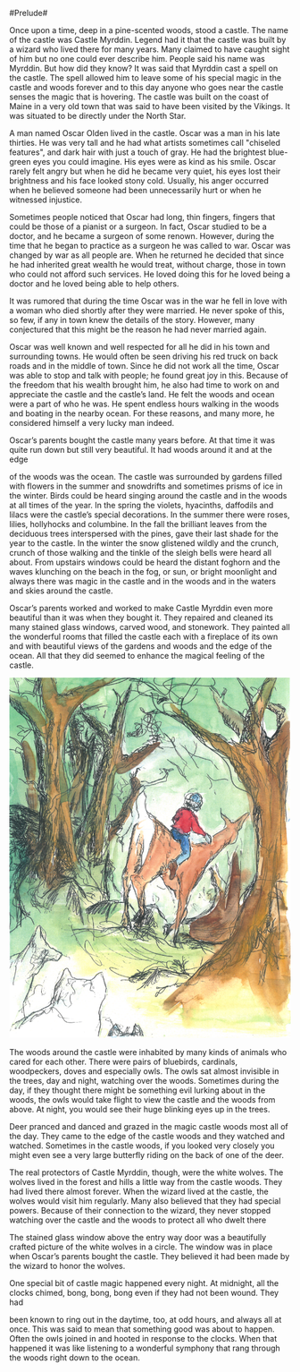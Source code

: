 #Prelude#

Once upon a time, deep in a pine-scented woods, stood a castle. The name of the castle was Castle Myrddin. Legend had it that the castle was built by a wizard who lived there for many years. Many claimed to have caught sight of him but no one could ever describe him. People said his name was Myrddin. But how did they know? It was said that Myrddin cast a spell on the castle. The spell allowed him to leave some of his special magic in the castle and woods forever and to this day anyone who goes near the castle senses the magic that is hovering. The castle was built on the coast of Maine in a very old town that was said to have been visited by the Vikings. It was situated to be directly under the North Star.

A man named Oscar Olden lived in the castle. Oscar was a man in his late thirties. He was very tall and he had what artists sometimes call "chiseled features", and dark hair with just a touch of gray. He had the brightest blue-green eyes you could imagine. His eyes were as kind as his smile. Oscar rarely felt angry but when he did he became very quiet, his eyes lost their brightness and his face looked stony cold. Usually, his anger occurred when he believed someone had been unnecessarily hurt or when he witnessed injustice.

Sometimes people noticed that Oscar had long, thin fingers, fingers that could be those of a pianist or a surgeon. In fact, Oscar studied to be a doctor, and he became a surgeon of some renown. However, during the time that he began to practice as a surgeon he was called to war. Oscar was changed by war as all people are. When he returned he decided that since he had inherited great wealth he would treat, without charge, those in town who could not afford such services. He loved doing this for he loved being a doctor and he loved being able to help others.

It was rumored that during the time Oscar was in the war he fell in love with a woman who died shortly after they were married. He never spoke of this, so few, if any in town knew the details of the story. However, many conjectured that this might be the reason he had never married again.

Oscar was well known and well respected for all he did in his town and surrounding towns. He would often be seen driving his red truck on back roads and in the middle of town. Since he did not work all the time, Oscar was able to stop and talk with people; he found great joy in this. Because of the freedom that his wealth brought him, he also had time to work on and appreciate the castle and the castle’s land. He felt the woods and ocean were a part of who he was. He spent endless hours walking in the woods and boating in the nearby ocean. For these reasons, and many more, he considered himself a very lucky man indeed.

Oscar’s parents bought the castle many years before. At that time it was quite run down but still very beautiful. It had woods around it and at the edge

of the woods was the ocean. The castle was surrounded by gardens filled with flowers in the summer and snowdrifts and sometimes prisms of ice in the winter. Birds could be heard singing around the castle and in the woods at all times of the year. In the spring the violets, hyacinths, daffodils and lilacs were the castle’s special decorations. In the summer there were roses, lilies, hollyhocks and columbine. In the fall the brilliant leaves from the deciduous trees interspersed with the pines, gave their last shade for the year to the castle. In the winter the snow glistened wildly and the crunch, crunch of those walking and the tinkle of the sleigh bells were heard all about. From upstairs windows could be heard the distant foghorn and the waves klunching on the beach in the fog, or sun, or bright moonlight and always there was magic in the castle and in the woods and in the waters and skies around the castle.

Oscar’s parents worked and worked to make Castle Myrddin even more beautiful than it was when they bought it. They repaired and cleaned its many stained glass windows, carved wood, and stonework. They painted all the wonderful rooms that filled the castle each with a fireplace of its own and with beautiful views of the gardens and woods and the edge of the ocean. All that they did seemed to enhance the magical feeling of the castle.

![](illustrations/deer-in-the-woods.png)

The woods around the castle were inhabited by many kinds of animals who cared for each other. There were pairs of bluebirds, cardinals, woodpeckers, doves and especially owls. The owls sat almost invisible in the trees, day and night, watching over the woods. Sometimes during the day, if they thought there might be something evil lurking about in the woods, the owls would take flight to view the castle and the woods from above. At night, you would see their huge blinking eyes up in the trees.

Deer pranced and danced and grazed in the magic castle woods most all of the day. They came to the edge of the castle woods and they watched and watched. Sometimes in the castle woods, if you looked very closely you might even see a very large butterfly riding on the back of one of the deer.

The real protectors of Castle Myrddin, though, were the white wolves. The wolves lived in the forest and hills a little way from the castle woods. They had lived there almost forever. When the wizard lived at the castle, the wolves would visit him regularly. Many also believed that they had special powers. Because of their connection to the wizard, they never stopped watching over the castle and the woods to protect all who dwelt there

The stained glass window above the entry way door was a beautifully crafted picture of the white wolves in a circle. The window was in place when Oscar’s parents bought the castle. They believed it had been made by the wizard to honor the wolves.

One special bit of castle magic happened every night. At midnight, all the clocks chimed, bong, bong, bong even if they had not been wound. They had

been known to ring out in the daytime, too, at odd hours, and always all at once. This was said to mean that something good was about to happen. Often the owls joined in and hooted in response to the clocks. When that happened it was like listening to a wonderful symphony that rang through the woods right down to the ocean.
